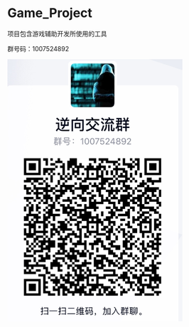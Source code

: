 # Game_Project

项目包含游戏辅助开发所使用的工具

群号码：1007524892

![image](https://github.com/PoWerMax69/Game_Project/blob/master/README.IMAGE/%E7%BE%A4%E4%BA%8C%E7%BB%B4%E7%A0%81.png)
